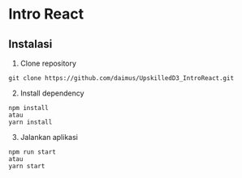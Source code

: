 # Intro React

## Instalasi
1. Clone repository
```
git clone https://github.com/daimus/UpskilledD3_IntroReact.git
```
2. Install dependency
```
npm install
atau
yarn install
```
3. Jalankan aplikasi
```
npm run start
atau
yarn start
```